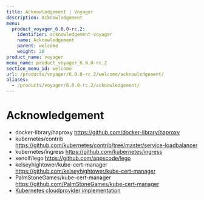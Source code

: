 ```yaml
---
title: Acknowledgement | Voyager
description: Acknowledgement
menu:
  product_voyager_6.0.0-rc.2:
    identifier: acknowledgement-voyager
    name: Acknowledgement
    parent: welcome
    weight: 20
product_name: voyager
menu_name: product_voyager_6.0.0-rc.2
section_menu_id: welcome
url: /products/voyager/6.0.0-rc.2/welcome/acknowledgement/
aliases:
  - /products/voyager/6.0.0-rc.2/acknowledgement/
---
```


# Acknowledgement

 - docker-library/haproxy https://github.com/docker-library/haproxy
 - kubernetes/contrib https://github.com/kubernetes/contrib/tree/master/service-loadbalancer
 - kubernetes/ingress https://github.com/kubernetes/ingress
 - xenolf/lego https://github.com/appscode/lego
 - kelseyhightower/kube-cert-manager https://github.com/kelseyhightower/kube-cert-manager
 - PalmStoneGames/kube-cert-manager https://github.com/PalmStoneGames/kube-cert-manager
 - [Kubernetes cloudprovider implementation](https://github.com/kubernetes/kubernetes/tree/master/pkg/cloudprovider)
